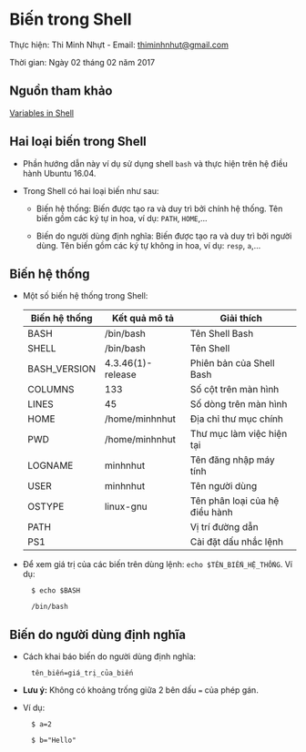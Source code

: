 # Biến trong Shell

Thực hiện: Thi Minh Nhựt - Email: thiminhnhut@gmail.com

Thời gian: Ngày 02 tháng 02 năm 2017

## Nguồn tham khảo

[Variables in Shell](http://www.freeos.com/guides/lsst/ch02sec02.html)

## Hai loại biến trong Shell

* Phần hướng dẫn này ví dụ sử dụng shell `bash` và thực hiện trên hệ điều hành Ubuntu 16.04.

* Trong Shell có hai loại biến như sau:

	+ Biến hệ thống: Biến được tạo ra và duy trì bởi chính hệ thống. 
	Tên biến gồm các ký tự in hoa, ví dụ: `PATH`, `HOME`,...
	
	+ Biến do người dùng định nghĩa: Biến được tạo ra và duy trì bởi người dùng. 
	Tên biến gồm các ký tự không in hoa, ví dụ: `resp`, `a`,...
	
## Biến hệ thống

* Một số biến hệ thống trong Shell:

	| Biến hệ thống | Kết quả mô tả     | Giải thích                    |
	|---------------|-------------------|-------------------------------|
	|BASH           |/bin/bash          |Tên Shell Bash                 |
	|SHELL          |/bin/bash          |Tên Shell                      |
	|BASH_VERSION   |4.3.46(1)-release  |Phiên bản của Shell Bash       |
	|COLUMNS        |133                |Số cột trên màn hình           |
	|LINES          |45                 |Số dòng trên màn hình          |
	|HOME           |/home/minhnhut     |Địa chỉ thư mục chính          |
	|PWD            |/home/minhnhut     |Thư mục làm việc hiện tại      |
	|LOGNAME        |minhnhut           |Tên đăng nhập máy tính         |
	|USER           |minhnhut           |Tên người dùng                 |
	|OSTYPE         |linux-gnu          |Tên phân loại của hệ điều hành |
	|PATH           |                   |Vị trí đường dẫn               |
	|PS1            |                   |Cài đặt dấu nhắc lệnh          |
	
* Để xem giá trị của các biến trên dùng lệnh: `echo $TÊN_BIẾN_HỆ_THỐNG`. Ví dụ:

		$ echo $BASH
		
		/bin/bash

## Biến do người dùng định nghĩa

* Cách khai báo biến do người dùng định nghĩa:

		tên_biến=giá_trị_của_biến
		
* **Lưu ý:** Không có khoảng trống giữa 2 bên dấu `=` của phép gán.

* Ví dụ:

		$ a=2
		
		$ b="Hello"
